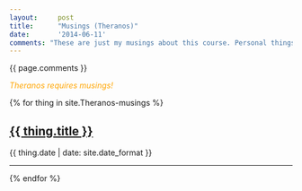 ```yaml
---
layout:     post
title:      "Musings (Theranos)"
date:       '2014-06-11'
comments: "These are just my musings about this course. Personal things I've learned since learning it. Maybe, coding errors, errors I made when I was like a newcomer like you. Also just jokes and other fun things! Personal opinions about the field as well and any opinions."
---
```


{{ page.comments }}

<span style="color:orange">*Theranos requires musings!*</span>

{% for thing in site.Theranos-musings %}
  <div>
    <a href="{{ thing.url | relative_url }}"><h2>{{ thing.title }}</h2></a>
    <p>{{ thing.date | date: site.date_format }}</p>
  </div>
  <hr/>
{% endfor %}

